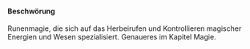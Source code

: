 #### Beschwörung

Runenmagie, die sich auf das Herbeirufen und Kontrollieren magischer Energien und Wesen spezialisiert. Genaueres im
Kapitel Magie.
